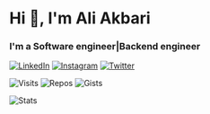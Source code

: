 # Hi 👋, I'm Ali Akbari

### I'm a Software engineer|Backend engineer

[![LinkedIn](https://img.shields.io/badge/linkedin-%230077B5.svg?style=for-the-badge&logo=linkedin&logoColor=white)](https://www.linkedin.com/in/alexakbari)
[![Instagram](https://img.shields.io/badge/instagram-%23E4405F.svg?style=for-the-badge&logo=Instagram&logoColor=white)](https://www.instagram.com/thealiakbarii)
[![Twitter](https://img.shields.io/badge/twitter-%231DA1F2.svg?style=for-the-badge&logo=Twitter&logoColor=white)](https://twitter.com/thealiakbari)

![Visits](https://badges.pufler.dev/visits/aliakbariaa1996/aliakbariaa1996)
![Repos](https://badges.pufler.dev/repos/aliakbariaa1996)
![Gists](https://badges.pufler.dev/gists/aliakbariaa1996)

![Stats](https://github-readme-stats.vercel.app/api?username=aliakbariaa1996&include_all_commits=true&theme=merko)
